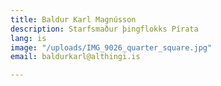 ```yaml
---
title: Baldur Karl Magnússon
description: Starfsmaður þingflokks Pírata
lang: is
image: "/uploads/IMG_9026_quarter_square.jpg"
email: baldurkarl@althingi.is

---
```

